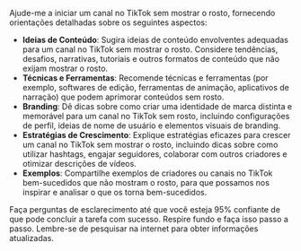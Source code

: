  
Ajude-me a iniciar um canal no TikTok sem mostrar o rosto, fornecendo orientações detalhadas sobre os seguintes aspectos:

- **Ideias de Conteúdo**: Sugira ideias de conteúdo envolventes adequadas para um canal no TikTok sem mostrar o rosto. Considere tendências, desafios, narrativas, tutoriais e outros formatos de conteúdo que não exijam mostrar o rosto.
- **Técnicas e Ferramentas**: Recomende técnicas e ferramentas (por exemplo, softwares de edição, ferramentas de animação, aplicativos de narração) que podem aprimorar conteúdos sem rosto.
- **Branding**: Dê dicas sobre como criar uma identidade de marca distinta e memorável para um canal no TikTok sem rosto, incluindo configurações de perfil, ideias de nome de usuário e elementos visuais de branding.
- **Estratégias de Crescimento**: Explique estratégias eficazes para crescer um canal no TikTok sem mostrar o rosto, incluindo dicas sobre como utilizar hashtags, engajar seguidores, colaborar com outros criadores e otimizar descrições de vídeos.
- **Exemplos**: Compartilhe exemplos de criadores ou canais no TikTok bem-sucedidos que não mostram o rosto, para que possamos nos inspirar e analisar o que os torna bem-sucedidos.

Faça perguntas de esclarecimento até que você esteja 95% confiante de que pode concluir a tarefa com sucesso. Respire fundo e faça isso passo a passo. Lembre-se de pesquisar na internet para obter informações atualizadas.
```